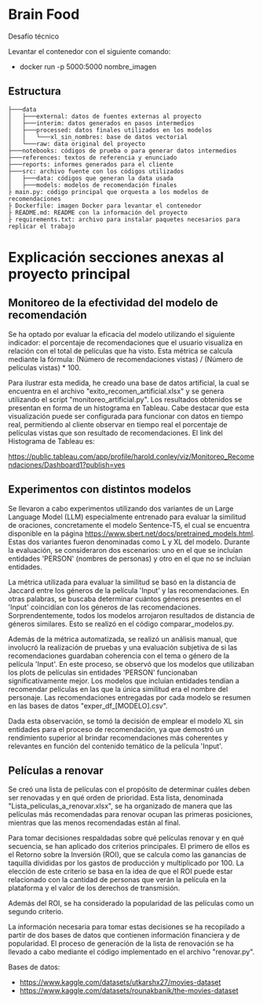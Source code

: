 # Brain Food
Desafío técnico

Levantar el contenedor con el siguiente comando:
- docker run -p 5000:5000 nombre_imagen

## Estructura
```
├───data
│   ├───external: datos de fuentes externas al proyecto
│   ├───interim: datos generados en pasos intermedios
│   ├───processed: datos finales utilizados en los modelos
│   │   └───xl_sin_nombres: base de datos vectorial
│   └───raw: data original del proyecto
├───notebooks: códigos de prueba o para generar datos intermedios
├───references: textos de referencia y enunciado
├───reports: informes generados para el cliente
├───src: archivo fuente con los códigos utilizados
│   ├───data: códigos que generan la data usada
│   ├───models: modelos de recomendación finales
├ main.py: código principal que orquesta a los modelos de recomendaciones
├ Dockerfile: imagen Docker para levantar el contenedor
├ README.md: README con la información del proyecto
├ requirements.txt: archivo para instalar paquetes necesarios para replicar el trabajo
```

# Explicación secciones anexas al proyecto principal
## Monitoreo de la efectividad del modelo de recomendación
Se ha optado por evaluar la eficacia del modelo utilizando el siguiente indicador: el porcentaje de recomendaciones que el usuario visualiza en relación con el total de películas que ha visto. Esta métrica se calcula mediante la fórmula: (Número de recomendaciones vistas) / (Número de películas vistas) * 100.

Para ilustrar esta medida, he creado una base de datos artificial, la cual se encuentra en el archivo "exito_recomen_artificial.xlsx" y se genera utilizando el script "monitoreo_artificial.py". Los resultados obtenidos se presentan en forma de un histograma en Tableau. Cabe destacar que esta visualización puede ser configurada para funcionar con datos en tiempo real, permitiendo al cliente observar en tiempo real el porcentaje de películas vistas que son resultado de recomendaciones.
El link del Histograma de Tableau es:

https://public.tableau.com/app/profile/harold.conley/viz/Monitoreo_Recomendaciones/Dashboard1?publish=yes


## Experimentos con distintos modelos
Se llevaron a cabo experimentos utilizando dos variantes de un Large Language Model (LLM) especialmente entrenado para evaluar la similitud de oraciones, concretamente el modelo Sentence-T5, el cual se encuentra disponible en la página https://www.sbert.net/docs/pretrained_models.html. Estas dos variantes fueron denominadas como L y XL del modelo. Durante la evaluación, se consideraron dos escenarios: uno en el que se incluían entidades 'PERSON' (nombres de personas) y otro en el que no se incluían entidades.

La métrica utilizada para evaluar la similitud se basó en la distancia de Jaccard entre los géneros de la película 'Input' y las recomendaciones. En otras palabras, se buscaba determinar cuántos géneros presentes en el 'Input' coincidían con los géneros de las recomendaciones. Sorprendentemente, todos los modelos arrojaron resultados de distancia de géneros similares. Esto se realizó en el código comparar_modelos.py.

Además de la métrica automatizada, se realizó un análisis manual, que involucró la realización de pruebas y una evaluación subjetiva de si las recomendaciones guardaban coherencia con el tema o género de la película 'Input'. En este proceso, se observó que los modelos que utilizaban los plots de películas sin entidades 'PERSON' funcionaban significativamente mejor. Los modelos que incluían entidades tendían a recomendar películas en las que la única similitud era el nombre del personaje. Las recomendaciones entregadas por cada modelo se resumen en las bases de datos "exper_df_[MODELO].csv".

Dada esta observación, se tomó la decisión de emplear el modelo XL sin entidades para el proceso de recomendación, ya que demostró un rendimiento superior al brindar recomendaciones más coherentes y relevantes en función del contenido temático de la película 'Input'.


## Películas a renovar
Se creó una lista de películas con el propósito de determinar cuáles deben ser renovadas y en qué orden de prioridad. Esta lista, denominada "Lista_peliculas_a_renovar.xlsx", se ha organizado de manera que las películas más recomendadas para renovar ocupan las primeras posiciones, mientras que las menos recomendadas están al final.

Para tomar decisiones respaldadas sobre qué películas renovar y en qué secuencia, se han aplicado dos criterios principales. El primero de ellos es el Retorno sobre la Inversión (ROI), que se calcula como las ganancias de taquilla divididas por los gastos de producción y multiplicado por 100. La elección de este criterio se basa en la idea de que el ROI puede estar relacionado con la cantidad de personas que verán la película en la plataforma y el valor de los derechos de transmisión.

Además del ROI, se ha considerado la popularidad de las películas como un segundo criterio.

La información necesaria para tomar estas decisiones se ha recopilado a partir de dos bases de datos que contienen información financiera y de popularidad. El proceso de generación de la lista de renovación se ha llevado a cabo mediante el código implementado en el archivo "renovar.py".

Bases de datos:
- https://www.kaggle.com/datasets/utkarshx27/movies-dataset
- https://www.kaggle.com/datasets/rounakbanik/the-movies-dataset
